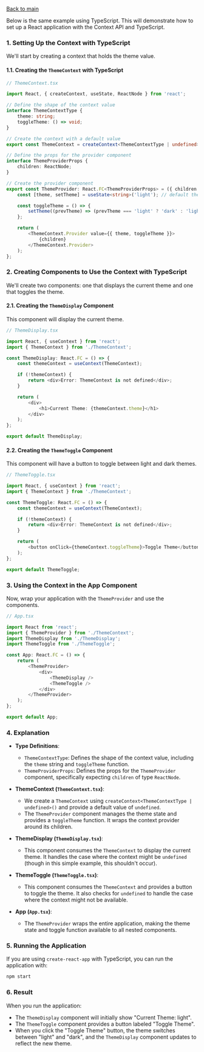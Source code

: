 [Back to main](README.md#more-topic)

Below is the same example using TypeScript. This will demonstrate how to set up a React application with the Context API and TypeScript.

### **1. Setting Up the Context with TypeScript**

We'll start by creating a context that holds the theme value.

#### **1.1. Creating the `ThemeContext` with TypeScript**

```typescript
// ThemeContext.tsx

import React, { createContext, useState, ReactNode } from 'react';

// Define the shape of the context value
interface ThemeContextType {
    theme: string;
    toggleTheme: () => void;
}

// Create the context with a default value
export const ThemeContext = createContext<ThemeContextType | undefined>(undefined);

// Define the props for the provider component
interface ThemeProviderProps {
    children: ReactNode;
}

// Create the provider component
export const ThemeProvider: React.FC<ThemeProviderProps> = ({ children }) => {
    const [theme, setTheme] = useState<string>('light'); // default theme is 'light'

    const toggleTheme = () => {
        setTheme((prevTheme) => (prevTheme === 'light' ? 'dark' : 'light'));
    };

    return (
        <ThemeContext.Provider value={{ theme, toggleTheme }}>
            {children}
        </ThemeContext.Provider>
    );
};
```

### **2. Creating Components to Use the Context with TypeScript**

We'll create two components: one that displays the current theme and one that toggles the theme.

#### **2.1. Creating the `ThemeDisplay` Component**

This component will display the current theme.

```typescript
// ThemeDisplay.tsx

import React, { useContext } from 'react';
import { ThemeContext } from './ThemeContext';

const ThemeDisplay: React.FC = () => {
    const themeContext = useContext(ThemeContext);

    if (!themeContext) {
        return <div>Error: ThemeContext is not defined</div>;
    }

    return (
        <div>
            <h1>Current Theme: {themeContext.theme}</h1>
        </div>
    );
};

export default ThemeDisplay;
```

#### **2.2. Creating the `ThemeToggle` Component**

This component will have a button to toggle between light and dark themes.

```typescript
// ThemeToggle.tsx

import React, { useContext } from 'react';
import { ThemeContext } from './ThemeContext';

const ThemeToggle: React.FC = () => {
    const themeContext = useContext(ThemeContext);

    if (!themeContext) {
        return <div>Error: ThemeContext is not defined</div>;
    }

    return (
        <button onClick={themeContext.toggleTheme}>Toggle Theme</button>
    );
};

export default ThemeToggle;
```

### **3. Using the Context in the App Component**

Now, wrap your application with the `ThemeProvider` and use the components.

```typescript
// App.tsx

import React from 'react';
import { ThemeProvider } from './ThemeContext';
import ThemeDisplay from './ThemeDisplay';
import ThemeToggle from './ThemeToggle';

const App: React.FC = () => {
    return (
        <ThemeProvider>
            <div>
                <ThemeDisplay />
                <ThemeToggle />
            </div>
        </ThemeProvider>
    );
};

export default App;
```

### **4. Explanation**

- **Type Definitions**:
  - `ThemeContextType`: Defines the shape of the context value, including the `theme` string and `toggleTheme` function.
  - `ThemeProviderProps`: Defines the props for the `ThemeProvider` component, specifically expecting `children` of type `ReactNode`.
  
- **ThemeContext (`ThemeContext.tsx`)**: 
  - We create a `ThemeContext` using `createContext<ThemeContextType | undefined>()` and provide a default value of `undefined`.
  - The `ThemeProvider` component manages the theme state and provides a `toggleTheme` function. It wraps the context provider around its children.
  
- **ThemeDisplay (`ThemeDisplay.tsx`)**: 
  - This component consumes the `ThemeContext` to display the current theme. It handles the case where the context might be `undefined` (though in this simple example, this shouldn't occur).
  
- **ThemeToggle (`ThemeToggle.tsx`)**:
  - This component consumes the `ThemeContext` and provides a button to toggle the theme. It also checks for `undefined` to handle the case where the context might not be available.

- **App (`App.tsx`)**:
  - The `ThemeProvider` wraps the entire application, making the theme state and toggle function available to all nested components.

### **5. Running the Application**

If you are using `create-react-app` with TypeScript, you can run the application with:

```bash
npm start
```

### **6. Result**

When you run the application:

- The `ThemeDisplay` component will initially show "Current Theme: light".
- The `ThemeToggle` component provides a button labeled "Toggle Theme".
- When you click the "Toggle Theme" button, the theme switches between "light" and "dark", and the `ThemeDisplay` component updates to reflect the new theme.
